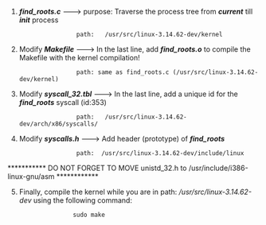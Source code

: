 1) **_find_roots.c_**  ---> purpose: Traverse the process tree from **_current_** till **_init_** process

                       path:   /usr/src/linux-3.14.62-dev/kernel

2) Modify  **_Makefile_**     ---> In the last line, add **_find_roots.o_** to compile the Makefile with the kernel compilation!

                       path: same as find_roots.c (/usr/src/linux-3.14.62-dev/kernel)

3) Modify **_syscall_32.tbl_** ---> In the last line, add a unique id for the **_find_roots_** syscall (id:353)

                       path:   /usr/src/linux-3.14.62-dev/arch/x86/syscalls/

4) Modify **_syscalls.h_**    ---> Add header (prototype) of **_find_roots_**

                       path:  /usr/src/linux-3.14.62-dev/include/linux

*********** DO NOT FORGET TO MOVE unistd_32.h to /usr/include/i386-linux-gnu/asm ************

5) Finally, compile the kernel while you are in path: _/usr/src/linux-3.14.62-dev_
using the following command:

                      sudo make

